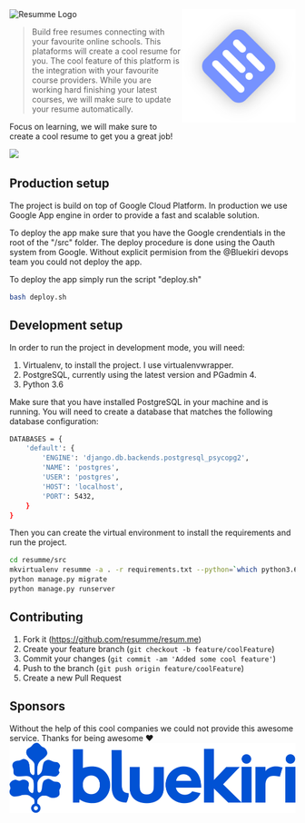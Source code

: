 <img align="right" src="src/media/logo_final_icon.jpg" alt="resum.me logo" width="200px"/>

<img src="https://storage.googleapis.com/bluekiri-kiri-pro-resumme-static/static/images/logos/logo-p.png" alt="Resumme Logo"  width="300" />

> Build free resumes connecting with your favourite online schools. This plataforms will create a cool resume for you. The cool feature of this platform is the integration with your favourite course providers. While you are working hard finishing your latest courses, we will make sure to update your resume automatically.


Focus on learning, we will make sure to create a cool resume to get you a great job!

![](media/profile.gif)

## Production setup

The project is build on top of Google Cloud Platform. In production we use Google App engine in order to provide a fast and scalable solution.

To deploy the app make sure that you have the Google crendentials in the root of the "/src" folder. The deploy procedure is done using the Oauth system from Google. Without explicit permision from the @Bluekiri devops team you could not deploy the app.

To deploy the app simply run the script "deploy.sh"

```sh
bash deploy.sh
```

## Development setup

In order to run the project in development mode, you will need:

1. Virtualenv, to install the project. I use virtualenvwrapper.
2. PostgreSQL, currently using the latest version and PGadmin 4.
3. Python 3.6

Make sure that you have installed PostgreSQL in your machine and is running. You will need to create a database that matches the following database configuration:

```sh
DATABASES = {
    'default': {
        'ENGINE': 'django.db.backends.postgresql_psycopg2',
        'NAME': 'postgres',
        'USER': 'postgres',
        'HOST': 'localhost',
        'PORT': 5432,
    }
}
```

Then you can create the virtual environment to install the requirements and run the project.

```sh
cd resumme/src
mkvirtualenv resumme -a . -r requirements.txt --python=`which python3.6`
python manage.py migrate
python manage.py runserver
```

## Contributing

1. Fork it (<https://github.com/resumme/resum.me>)
2. Create your feature branch (`git checkout -b feature/coolFeature`)
3. Commit your changes (`git commit -am 'Added some cool feature'`)
4. Push to the branch (`git push origin feature/coolFeature`)
5. Create a new Pull Request


## Sponsors

Without the help of this cool companies we could not provide this awesome service. Thanks for being awesome :heart:
[![Bluekiri](media/bluekiri-logo.svg)](https://bluekiri.com)
